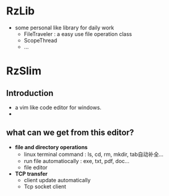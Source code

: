 # RzLib
- some personal like library for daily work
  - FileTraveler : a easy use file operation class
  - ScopeThread
  - ...

# RzSlim
## Introduction
  - a vim like code editor for windows.
  - 
## what can we get from this editor?
- **file and directory operations**
  - linux terminal command : ls, cd, rm, mkdir, tab自动补全...
  - run file automatiocally : exe, txt, pdf, doc...
  - file editor
- **TCP transfer**
  - client update automatically
  - Tcp socket client
